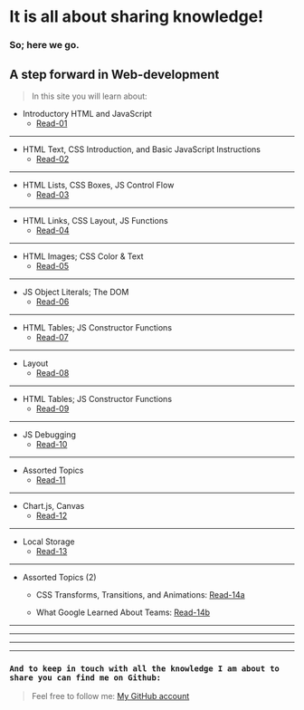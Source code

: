 # It is all about sharing knowledge!
### So; here we go.
## A step forward in Web-development 

> In this site you will learn about:

* Introductory HTML and JavaScript
    * [Read-01](./read/class-01)
--------
* HTML Text, CSS Introduction, and Basic JavaScript Instructions
    * [Read-02](./read/class-02)
--------
*  HTML Lists, CSS Boxes, JS Control Flow
   * [Read-03](./read/class-03)
--------
* HTML Links, CSS Layout, JS Functions
   * [Read-04](./read/class-04)
--------
* HTML Images; CSS Color & Text
   * [Read-05](./read/class-05)  
----------------
*  JS Object Literals; The DOM
   * [Read-06](./read/class-06)     
--------
*  HTML Tables; JS Constructor Functions
   * [Read-07](./read/class-07)     
--------
*  Layout
   * [Read-08](./read/class-08)   
--------
*  HTML Tables; JS Constructor Functions
   * [Read-09](./read/class-09)
--------
*  JS Debugging
   * [Read-10](./read/class-10)    
--------
*  Assorted Topics
   * [Read-11](./read/class-11)
--------
* Chart.js, Canvas
   *  [Read-12](./read/class-12)
--------
* Local Storage
   *  [Read-13](./read/class-13)
--------
* Assorted Topics (2)
   * CSS Transforms, Transitions, and Animations: [Read-14a](./read/class-14a)

   * What Google Learned About Teams: [Read-14b](./read/class-14b)  


--------
--------
--------
--------


### `And to keep in touch with all the knowledge I am about to share you can find me on Github:`

> Feel free to follow me:  [My GitHub account](https://github.com/Omar-Alhalaika)
